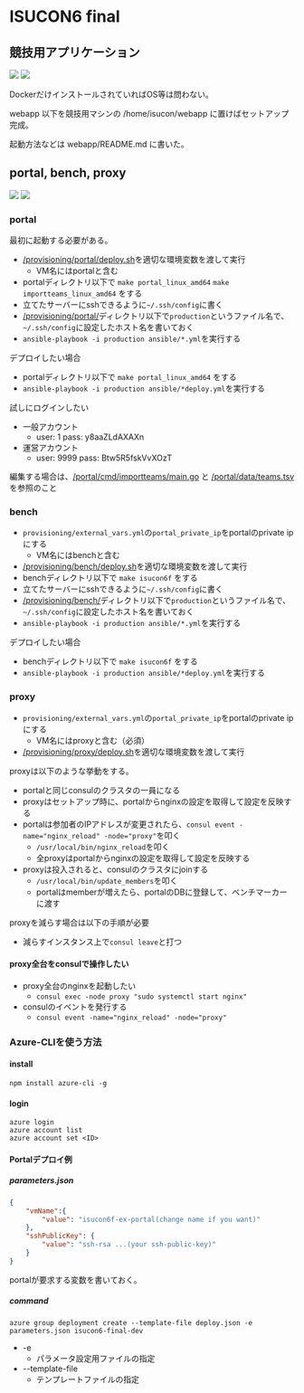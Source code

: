 # ISUCON6 final

## 競技用アプリケーション

<a href="https://portal.azure.com/#create/Microsoft.Template/uri/https%3A%2F%2Fgithub.com%2Fisucon%2Fisucon6-final%2Fraw%2Fmaster%2Fazure%2Fazuredeploy.json" target="_blank"><img src="http://azuredeploy.net/deploybutton.png"/></a>
<a href="http://armviz.io/#/?load=https%3A%2F%2Fraw.githubusercontent.com%2Fmatsuu%2Fisucon6-final%2Ffeature%2Fupdate-readme%2Fazure%2Fazuredeploy.json" target="_blank"><img src="http://armviz.io/visualizebutton.png"/></a>

DockerだけインストールされていればOS等は問わない。

webapp 以下を競技用マシンの /home/isucon/webapp に置けばセットアップ完成。

起動方法などは webapp/README.md に書いた。

## portal, bench, proxy

<a href="https://portal.azure.com/#create/Microsoft.Template/uri/https%3A%2F%2Fgithub.com%2Fisucon%2Fisucon6-final%2Fraw%2Fmaster%2Fprovisioning%2Fdeploy.json" target="_blank"><img src="http://azuredeploy.net/deploybutton.png"/></a>
<a href="http://armviz.io/#/?load=https%3A%2F%2Fraw.githubusercontent.com%2Fmatsuu%2Fisucon6-final%2Ffeature%2Fupdate-readme%2Fprovisioning%2Fdeploy.json" target="_blank"><img src="http://armviz.io/visualizebutton.png"/></a>

### portal

最初に起動する必要がある。

  * [/provisioning/portal/deploy.sh](/provisioning/portal/deploy.sh)を適切な環境変数を渡して実行
    * VM名にはportalと含む
  * portalディレクトリ以下で `make portal_linux_amd64` `make importteams_linux_amd64` をする
  * 立てたサーバーにsshできるように`~/.ssh/config`に書く
  * [/provisioning/portal/](/provisioning/portal/)ディレクトリ以下で`production`というファイル名で、`~/.ssh/config`に設定したホスト名を書いておく
  * `ansible-playbook -i production ansible/*.yml`を実行する

デプロイしたい場合

  * portalディレクトリ以下で `make portal_linux_amd64` をする
  * `ansible-playbook -i production ansible/*deploy.yml`を実行する

試しにログインしたい

  * 一般アカウント
    * user: 1 pass: y8aaZLdAXAXn
  * 運営アカウント
    * user: 9999 pass: Btw5R5fskVvXOzT

編集する場合は、[/portal/cmd/importteams/main.go](/portal/cmd/importteams/main.go) と [/portal/data/teams.tsv](/portal/data/teams.tsv) を参照のこと

### bench

  * `provisioning/external_vars.yml`の`portal_private_ip`をportalのprivate ipにする
    * VM名にはbenchと含む
  * [/provisioning/bench/deploy.sh](/provisioning/bench/deploy.sh)を適切な環境変数を渡して実行
  * benchディレクトリ以下で `make isucon6f` をする
  * 立てたサーバーにsshできるように`~/.ssh/config`に書く
  * [/provisioning/bench/](/provisioning/bench/)ディレクトリ以下で`production`というファイル名で、`~/.ssh/config`に設定したホスト名を書いておく
  * `ansible-playbook -i production ansible/*.yml`を実行する

デプロイしたい場合

  * benchディレクトリ以下で `make isucon6f` をする
  * `ansible-playbook -i production ansible/*deploy.yml`を実行する

### proxy

  * `provisioning/external_vars.yml`の`portal_private_ip`をportalのprivate ipにする
    * VM名にはproxyと含む（必須）
  * [/provisioning/proxy/deploy.sh](/provisioning/proxy/deploy.sh)を適切な環境変数を渡して実行

proxyは以下のような挙動をする。

  * portalと同じconsulのクラスタの一員になる
  * proxyはセットアップ時に、portalからnginxの設定を取得して設定を反映する
  * portalは参加者のIPアドレスが変更されたら、`consul event -name="nginx_reload" -node="proxy"`を叩く
    * `/usr/local/bin/nginx_reload`を叩く
    * 全proxyはportalからnginxの設定を取得して設定を反映する
  * proxyは投入されると、consulのクラスタにjoinする
    * `/usr/local/bin/update_members`を叩く
    * portalはmemberが増えたら、portalのDBに登録して、ベンチマーカーに渡す

proxyを減らす場合は以下の手順が必要

  * 減らすインスタンス上で`consul leave`と打つ

#### proxy全台をconsulで操作したい

  * proxy全台のnginxを起動したい
    * `consul exec -node proxy "sudo systemctl start nginx"`
  * consulのイベントを発行する
    * `consul event -name="nginx_reload" -node="proxy"`

### Azure-CLIを使う方法

#### install

```
npm install azure-cli -g
```

#### login

```
azure login
azure account list
azure account set <ID>
```

#### Portalデプロイ例

##### parameters.json

```json
{
    "vmName":{
        "value": "isucon6f-ex-portal(change name if you want)"
    },
    "sshPublicKey": {
        "value": "ssh-rsa ...(your ssh-public-key)"
    }
}
```

portalが要求する変数を書いておく。

##### command

```
azure group deployment create --template-file deploy.json -e parameters.json isucon6-final-dev
```

* -e
  * パラメータ設定用ファイルの指定
* --template-file
  * テンプレートファイルの指定
